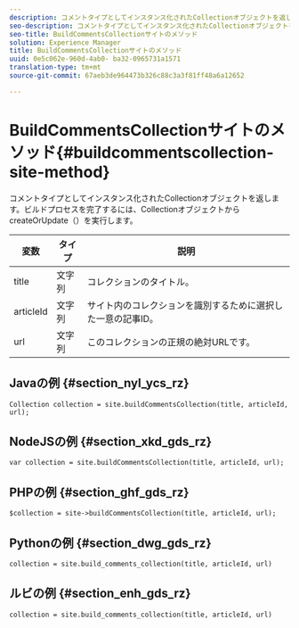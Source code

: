 ```yaml
---
description: コメントタイプとしてインスタンス化されたCollectionオブジェクトを返します。ビルドプロセスを完了するには、CollectionオブジェクトからcreateOrUpdate（）を実行します。
seo-description: コメントタイプとしてインスタンス化されたCollectionオブジェクトを返します。ビルドプロセスを完了するには、CollectionオブジェクトからcreateOrUpdate（）を実行します。
seo-title: BuildCommentsCollectionサイトのメソッド
solution: Experience Manager
title: BuildCommentsCollectionサイトのメソッド
uuid: 0e5c062e-960d-4ab0- ba32-0965731a1571
translation-type: tm+mt
source-git-commit: 67aeb3de964473b326c88c3a3f81ff48a6a12652

---
```



# BuildCommentsCollectionサイトのメソッド{#buildcommentscollection-site-method}

コメントタイプとしてインスタンス化されたCollectionオブジェクトを返します。ビルドプロセスを完了するには、CollectionオブジェクトからcreateOrUpdate（）を実行します。

| 変数 | タイプ | 説明 |
|--- |--- |--- |
| title | 文字列 | コレクションのタイトル。 |
| articleId | 文字列 | サイト内のコレクションを識別するために選択した一意の記事ID。 |
| url | 文字列 | このコレクションの正規の絶対URLです。 |

## Javaの例 {#section_nyl_ycs_rz}

```
Collection collection = site.buildCommentsCollection(title, articleId, url);
```

## NodeJSの例 {#section_xkd_gds_rz}

```
var collection = site.buildCommentsCollection(title, articleId, url); 
```

## PHPの例 {#section_ghf_gds_rz}

```
$collection = site->buildCommentsCollection(title, articleId, url); 
```

## Pythonの例 {#section_dwg_gds_rz}

```
collection = site.build_comments_collection(title, articleId, url) 
```

## ルビの例 {#section_enh_gds_rz}

```
collection = site.build_comments_collection(title, articleId, url) 
```
